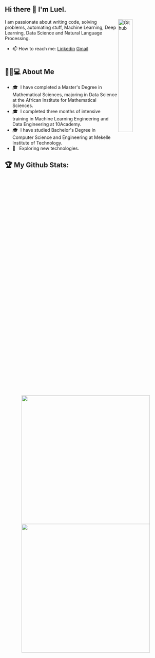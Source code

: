 ## Hi there 👋 I'm Luel.

<img width="30%" align="right" alt="Github" src="https://user-images.githubusercontent.com/48678280/88862734-4903af80-d201-11ea-968b-9c939d88a37c.gif" />

I am passionate about writing code, solving problems, automating stuff, Machine Learning, Deep Learning, Data Science and Natural Language Processing.
- 📫 How to reach me: [Linkedin](https://www.linkedin.com/in/luel-hagos1/) [Gmail](mailto:luelh0101@gmail.com)
<img src="https://komarev.com/ghpvc/?username=luelhagos&style=flat-square&color=blue" alt=""/>


## 👨🏻💻 About Me

- 🎓 &nbsp;I have completed a Master's Degree in Mathematical Sciences, majoring in Data Science at the African Institute for Mathematical Sciences.
- 🎓 &nbsp;I completed three months of intensive training in Machine Learning Engineering and Data Engineering at 10Academy.
- 🎓 &nbsp;I have studied Bachelor's Degree in Computer Science and Engineering at Mekelle Institute of Technology.
- 🤔 &nbsp; Exploring new technologies.
<!--
**luelhagos/luelhagos** is a ✨ _special_ ✨ repository because its `README.md` (this file) appears on your GitHub profile.

Here are some ideas to get you started:

- 🔭 I’m currently working on ...
- 🌱 I’m currently learning ...
- 👯 I’m looking to collaborate on ...
- 🤔 I’m looking for help with ...
- 💬 Ask me about ...
- 📫 How to reach me: ...
- 😄 Pronouns: ...
- ⚡ Fun fact: ...
-->

## :trophy: My Github Stats:

<p align="center">
  <a href="https://github.com/luelhagos">
    <img width="400px" src="https://github-readme-stats-eight-theta.vercel.app/api?username=luelhagos&show_icons=true&theme=react&include_all_commits=true&count_private=true&hide_border=true&bg_color=060B0D"/>
    <img width="400px" src="https://github-readme-streak-stats.herokuapp.com?user=luelhagos&theme=black-ice&hide_border=true&stroke=0000&background=060B0D">
  </a>
</p>




